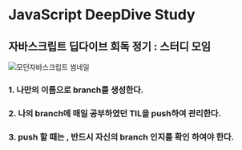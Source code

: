 # JavaScript DeepDive Study
## 자바스크립트 딥다이브 회독 정기 : 스터디 모임 <br />

![모던자바스크립트 썸네일](https://user-images.githubusercontent.com/34502254/155651222-6216069f-fe73-40f4-96f4-b7288e6ba7c5.png)<br />

### 1. 나만의 이름으로 branch를 생성한다.<br />
### 2. 나의 branch에 매일 공부하였던 TIL을 push하여 관리한다.<br />
### 3. push 할 때는 , 반드시 자신의 branch 인지를 확인 하여야 한다. <br />
